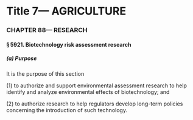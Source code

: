 
# Title 7— AGRICULTURE
### CHAPTER 88— RESEARCH
#### § 5921. Biotechnology risk assessment research
##### (a) Purpose

It is the purpose of this section

(1) to authorize and support environmental assessment research to help identify and analyze environmental effects of biotechnology; and

(2) to authorize research to help regulators develop long-term policies concerning the introduction of such technology.
